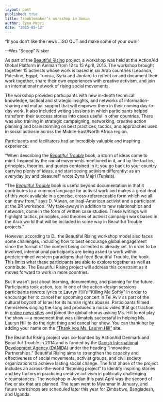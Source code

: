 ```yaml
---
layout: post
published: true
title: Troublemaker’s workshop in Amman
author: Zyna Mejri
date: "2015-05-12"
---
```



“If you don’t like the news ...GO OUT and make some of your own!”

--Wes “Scoop” Nisker

As part of the [Beautiful Rising](https://beautifulrising.org/) project, a workshop was held at the ActionAid Global Platform in Amman from 12 to 15 April, 2015. The workshop brought together 15 activists whose work is based in six Arab countries (Lebanon, Palestine, Egypt, Tunisia, Syria and Jordan) to reflect on and document their work together, share their own experiences with creative activism, and join an international network of rising social movements.

The workshop provided participants with new in-depth technical knowledge, tactical and strategic insights, and networks of information-sharing and mutual support that will empower them in their coming day-to-day work. It also included writing sessions in which participants helped transform their success stories into cases useful in other countries. There was also training in strategic campaigning, networking, creative action planning and brainstorming on best practices, tactics, and approaches used in social activism across the Middle-East/North Africa region. 

Participants and facilitators had an incredibly valuable and inspiring experience:

“When describing the _[Beautiful Trouble](http://beautifultrouble.org/the-book/)_ book, a storm of ideas come to mind.  Inspired by the social movements mentioned in it, and by the tactics, principles, theories, and quotes contained in it; you go back to your country carrying plenty of ideas, and start seeing activism differently: as an everyday joy and pleasure!” wrote Zyna Mejri (Tunisia).

“The [_Beautiful Trouble_](http://beautifultrouble.org/the-book/) book is useful beyond documentation in that it contributes to a common language for activist work and makes a great deal of this work available in a concise, cross-referenceable form which we all can draw from,” says D. ‘Alwan, an Iraqi-American activist and a participant at the BR workshop. “My take-aways in addition to new relationships and networks, come in the form of written case studies. These writings will highlight tactics, principles, and theories of activist campaign work based in the Arab world that will be included in some way in Beautiful Trouble projects.” 

However, according to D., the Beautiful Rising workshop model also faces some challenges, including how to best encourage global engagement since the format of the content being collected is already set. In order to be involved, international participants are being asked to work within predetermined western paradigms that feed Beautiful Trouble, the book. This limits what these participants are able to explore together as well as contribute. The Beautiful Rising project will address this constraint as it moves forward to work in more countries.

But it wasn’t just about learning, documenting, and planning for the future. Participants took action, too: In one of the action-design sessions participants rewrote lyrics to Lauryn Hill’s “Killing Me Softly” in order to encourage her to cancel her upcoming concert in Tel Aviv as part of the cultural boycott of Israel for its human rights abuses. Participants filmed themselves singing the song and produced a music video that got traction in [online news sites](http://www.ynetnews.com/articles/0,7340,L-4653468,00.html ) and joined the global chorus asking Ms. Hill to not play the show  — a movement that was ultimately successful in helping Ms. Lauryn Hill to do the right thing and cancel her show. You can thank her by adding your name on the [“Thank you Ms. Lauryn Hill”](http://www.endtheoccupation.org/article.php?id=4425) site.

The Beautiful Rising project was co-founded by ActionAid Denmark and Beautiful Trouble in 2014 and is funded by the [Danish International Development Agency (DANIDA)](http://um.dk/en/danida-en/) under the heading “Innovative Partnerships.” Beautiful Rising aims to strengthen the capacity and effectiveness of social movements, activist groups, and civil society organizations to achieve lasting social change. The first phase of the project includes an across-the-world “listening project” to identify inspiring stories and key factors in practicing creative activism in politically challenging circumstances. The workshop in Jordan this past April was the second of five or six that are planned. The team went to Myanmar in January, and future workshops are scheduled later this year for Zimbabwe, Bangladesh,  and Uganda.
